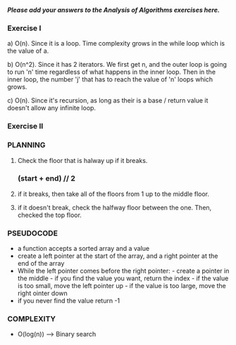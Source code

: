##### Please add your answers to the **_Analysis of Algorithms_** exercises here.

### Exercise I

a)
O(n). Since it is a loop. Time complexity grows in the while loop which is the value of a.

b)
O(n^2). Since it has 2 iterators. We first get n, and the outer loop is going to run 'n' time regardless of what happens in the inner loop. Then in the inner loop, the number 'j' that has to reach the value of 'n' loops which grows.

c)
O(n). Since it's recursion, as long as their is a base / return value it doesn't allow any infinite loop.

### Exercise II

### PLANNING

1. Check the floor that is halway up if it breaks.
   ### (start + end) // 2
2. if it breaks, then take all of the floors from 1 up to the middle floor.

3. if it doesn't break, check the halfway floor between the one. Then, checked the top floor.

### PSEUDOCODE

- a function accepts a sorted array and a value
- create a left pointer at the start of the array, and a right pointer at the end of the array
- While the left pointer comes before the right pointer: - create a pointer in the middle - if you find the value you want, return the index - if the value is too small, move the left pointer up - if the value is too large, move the right ointer down
- if you never find the value return -1

### COMPLEXITY

- O(log(n)) --> Binary search
